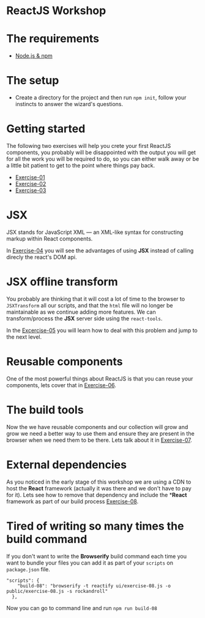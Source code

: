 # ReactJS Workshop

# The requirements

- [Node.js & npm](https://docs.npmjs.com/getting-started/installing-node)

# The setup

- Create a directory for the project and then run `npm init`, follow your instincts to answer the wizard's questions.

# Getting started

The following two exercises will help you crete your first ReactJS components, you probably will be disappointed with the output you will get for all the work you will be required to do, so you can either walk away or be a little bit patient to get to the point where things pay back.

- [Exercise-01](exercise-01.md)
- [Exercise-02](exercise-02.md)
- [Exercise-03](exercise-03.md)

# JSX

JSX stands for JavaScript XML — an XML-like syntax for constructing markup within React components.

In [Exercise-04](exercise-04.md) you will see the advantages of using **JSX** instead of calling direcly the react's DOM api.

# JSX offline transform

You probably are thinking that it will cost a lot of time to the browser to `JSXTransform` all our scripts, and that the `html` file will no longer be maintainable as we continue adding more features. We can transform/process the **JSX** server side using the `react-tools`.

In the [Excercise-05](exercise-05.md) you will learn how to deal with this problem and jump to the next level.

# Reusable components

One of the most powerful things about ReactJS is that you can reuse your components, lets cover that in [Exercise-06](exercise-06.md).

# The build tools

Now the we have reusable components and our collection will grow and grow we need a better way to use them and ensure they are present in the browser when we need them to be there. Lets talk about it in [Exercise-07](excersice-07.md).

# External dependencies

As you noticed in the early stage of this workshop we are using a CDN to host the **React** framework (actually it was there and we don't have to pay for it). Lets see how to remove that dependency and include the ***React** framework as part of our build process [Exercise-08](exercise-08.md).

# Tired of writing so many times the build command

If you don't want to write the **Browserify** build command each time you want to bundle your files you can add it as part of your `scripts` on `package.json` file.

```
"scripts": {
    "build-08": "browserify -t reactify ui/exercise-08.js -o public/exercise-08.js -s rockandroll"
  },
```

Now you can go to command line and run `npm run build-08`
